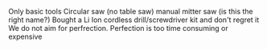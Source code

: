 Only basic tools
Circular saw (no table saw)
manual mitter saw (is this the right name?)
Bought a Li Ion cordless drill/screwdriver kit and don't regret it
We do not aim for perfrection. Perfection is too time consuming or expensive